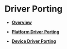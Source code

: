 # Driver Porting<a name="EN-US_TOPIC_0000001200252099"></a>

-   **[Overview](porting-smallchip-driver-overview.md)**  

-   **[Platform Driver Porting](porting-smallchip-driver-plat.md)**  

-   **[Device Driver Porting](porting-smallchip-driver-oom.md)**  


